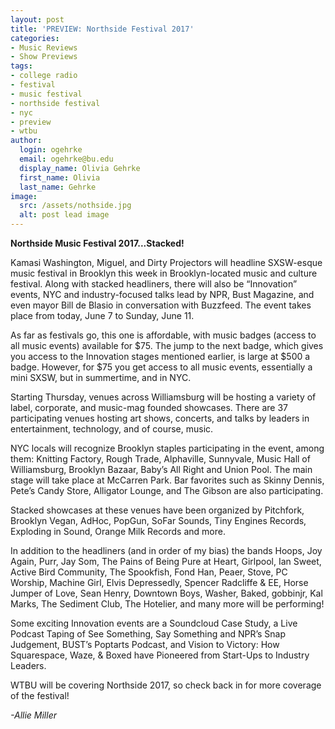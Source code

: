 ```yaml
---
layout: post
title: 'PREVIEW: Northside Festival 2017'
categories:
- Music Reviews
- Show Previews
tags:
- college radio
- festival
- music festival
- northside festival
- nyc
- preview
- wtbu
author:
  login: ogehrke
  email: ogehrke@bu.edu
  display_name: Olivia Gehrke
  first_name: Olivia
  last_name: Gehrke
image:
  src: /assets/nothside.jpg
  alt: post lead image
---
```


**Northside Music Festival 2017...Stacked!**

Kamasi Washington, Miguel, and Dirty Projectors will headline SXSW-esque music festival in Brooklyn this week in Brooklyn-located music and culture festival. Along with stacked headliners, there will also be “Innovation” events, NYC and industry-focused talks lead by NPR, Bust Magazine, and even mayor Bill de Blasio in conversation with Buzzfeed. The event takes place from today, June 7 to Sunday, June 11.

As far as festivals go, this one is affordable, with music badges (access to all music events) available for $75. The jump to the next badge, which gives you access to the Innovation stages mentioned earlier, is large at $500 a badge. However, for $75 you get access to all music events, essentially a mini SXSW, but in summertime, and in NYC.

Starting Thursday, venues across Williamsburg will be hosting a variety of label, corporate, and music-mag founded showcases. There are 37 participating venues hosting art shows, concerts, and talks by leaders in entertainment, technology, and of course, music.

NYC locals will recognize Brooklyn staples participating in the event, among them: Knitting Factory, Rough Trade, Alphaville, Sunnyvale, Music Hall of Williamsburg, Brooklyn Bazaar, Baby’s All Right and Union Pool. The main stage will take place at McCarren Park. Bar favorites such as Skinny Dennis, Pete’s Candy Store, Alligator Lounge, and The Gibson are also participating.

Stacked showcases at these venues have been organized by Pitchfork, Brooklyn Vegan, AdHoc, PopGun, SoFar Sounds, Tiny Engines Records, Exploding in Sound, Orange Milk Records and more.

In addition to the headliners (and in order of my bias) the bands Hoops, Joy Again, Purr, Jay Som, The Pains of Being Pure at Heart, Girlpool, Ian Sweet, Active Bird Community, The Spookfish, Fond Han, Peaer, Stove, PC Worship, Machine Girl, Elvis Depressedly, Spencer Radcliffe & EE, Horse Jumper of Love, Sean Henry, Downtown Boys, Washer, Baked, gobbinjr, Kal Marks, The Sediment Club, The Hotelier, and many more will be performing!

Some exciting Innovation events are a Soundcloud Case Study, a Live Podcast Taping of See Something, Say Something and NPR’s Snap Judgement, BUST’s Poptarts Podcast, and Vision to Victory: How Squarespace, Waze, & Boxed have Pioneered from Start-Ups to Industry Leaders.

WTBU will be covering Northside 2017, so check back in for more coverage of the festival!

_\-Allie Miller_